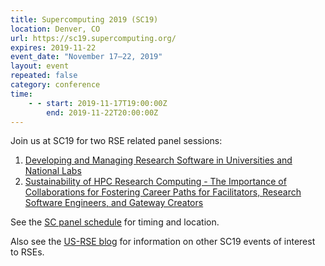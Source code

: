 ```yaml
---
title: Supercomputing 2019 (SC19)
location: Denver, CO
url: https://sc19.supercomputing.org/
expires: 2019-11-22
event_date: "November 17–22, 2019"
layout: event
repeated: false
category: conference
time:
    - - start: 2019-11-17T19:00:00Z
        end: 2019-11-22T20:00:00Z
---
```



Join us at SC19 for two RSE related panel sessions:

 1. [Developing and Managing Research Software in Universities and National Labs](https://sc19.supercomputing.org/presentation/?id=pan108&sess=sess226)
 2. [Sustainability of HPC Research Computing - The Importance of Collaborations  for Fostering Career Paths for Facilitators, Research Software Engineers, and Gateway Creators](https://sc19.supercomputing.org/presentation/?id=pan109&sess=sess227)

See the [SC panel schedule](https://sc19.supercomputing.org/program/panels/#schedule) for timing and location.

Also see the [US-RSE blog](https://us-rse.org/2019-10-04-SC19) for information on other SC19 events of interest to RSEs.
